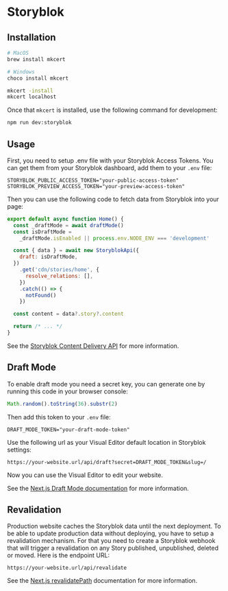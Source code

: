 # Storyblok

## Installation

```bash
# MacOS
brew install mkcert

# Windows
choco install mkcert
```

```bash
mkcert -install
mkcert localhost
```

Once that `mkcert` is installed, use the following command for development:

```bash
npm run dev:storyblok
```

## Usage

First, you need to setup .env file with your Storyblok Access Tokens. You can get them from your Storyblok dashboard, add them to your `.env` file:

```
STORYBLOK_PUBLIC_ACCESS_TOKEN="your-public-access-token"
STORYBLOK_PREVIEW_ACCESS_TOKEN="your-preview-access-token"
```

Then you can use the following code to fetch data from Storyblok into your page:

```jsx
export default async function Home() {
  const _draftMode = await draftMode()
  const isDraftMode =
    _draftMode.isEnabled || process.env.NODE_ENV === 'development'

  const { data } = await new StoryblokApi({
    draft: isDraftMode,
  })
    .get('cdn/stories/home', {
      resolve_relations: [],
    })
    .catch(() => {
      notFound()
    })

  const content = data?.story?.content

  return /* ... */
}
```

See the [Storyblok Content Delivery API](https://www.storyblok.com/docs/api/content-delivery/v2/getting-started/introduction) for more information.

## Draft Mode

To enable draft mode you need a secret key, you can generate one by running this code in your browser console:

```js
Math.random().toString(36).substr(2)
```

Then add this token to your `.env` file:

`DRAFT_MODE_TOKEN="your-draft-mode-token"`

Use the following url as your Visual Editor default location in Storyblok settings:

`https://your-website.url/api/draft?secret=DRAFT_MODE_TOKEN&slug=/`

Now you can use the Visual Editor to edit your website.

See the [Next.js Draft Mode documentation](https://nextjs.org/docs/app/building-your-application/configuring/draft-mode) for more information.

## Revalidation

Production website caches the Storyblok data until the next deployment. To be able to update production data without deploying, you have to setup a revalidation mechanism. For that you need to create a Storyblok webhook that will trigger a revalidation on any Story published, unpublished, deleted or moved. Here is the endpoint URL:

`https://your-website.url/api/revalidate`

See the [Next.js revalidatePath](https://nextjs.org/docs/app/api-reference/functions/revalidatePath) documentation for more information.

